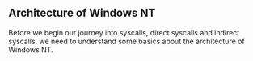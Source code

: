## Architecture of Windows NT
Before we begin our journey into syscalls, direct syscalls and indirect syscalls, we need to understand some basics about the architecture of Windows NT.
